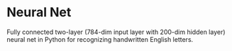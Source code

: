 # Neural Net
Fully connected two-layer (784-dim input layer with 200-dim hidden layer) neural net in Python for recognizing handwritten English letters.
